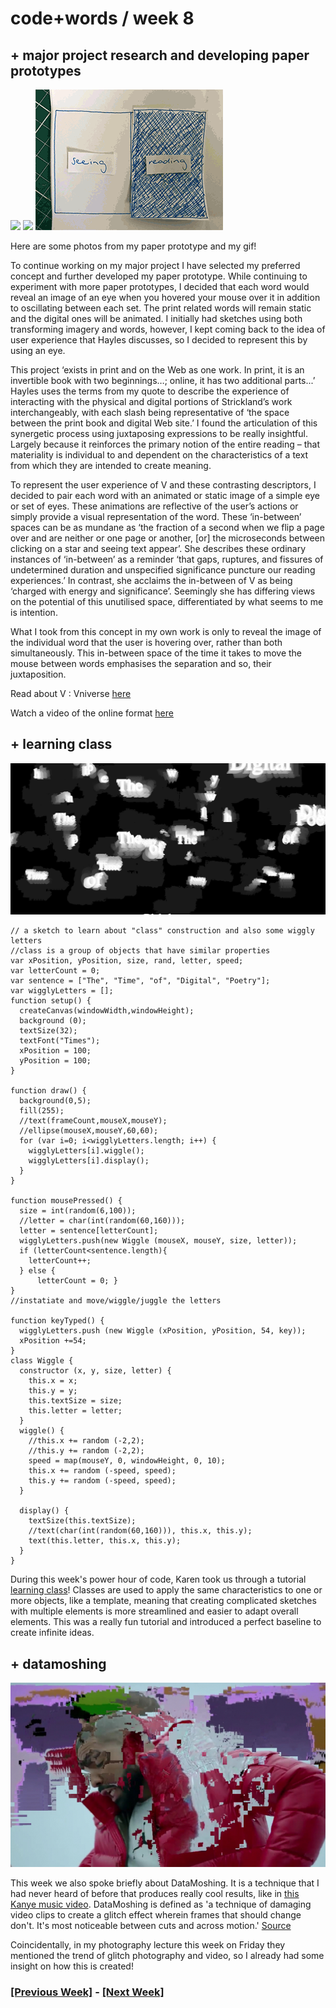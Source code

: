 # code+words / week 8

## + major project research and developing paper prototypes

<img src="IMG_3190.jpeg">
<img src="IMG_3191.jpeg">

<img src="smaller">

Here are some photos from my paper prototype and my gif!

To continue working on my major project I have selected my preferred concept and further developed my paper prototype. While continuing to experiment with more paper prototypes, I decided that each word would reveal an image of an eye when you hovered your mouse over it in addition to oscillating between each set. The print related words will remain static and the digital ones will be animated. I initially had sketches using both transforming imagery and words, however, I kept coming back to the idea of user experience that Hayles discusses, so I decided to represent this by using an eye. 

This project ‘exists in print and on the Web as one work. In print, it is an invertible book with two beginnings…; online, it has two additional parts...’ Hayles uses the terms from my quote to describe the experience of interacting with the physical and digital portions of Strickland’s work interchangeably, with each slash being representative of ‘the space between the print book and digital Web site.’ I found the articulation of this synergetic process using juxtaposing expressions to be really insightful. Largely because it reinforces the primary notion of the entire reading – that materiality is individual to and dependent on the characteristics of a text from which they are intended to create meaning. 

To represent the user experience of V and these contrasting descriptors, I decided to pair each word with an animated or static image of a simple eye or set of eyes. These animations are reflective of the user’s actions or simply provide a visual representation of the word. These ‘in-between’ spaces can be as mundane as ‘the fraction of a second when we flip a page over and are neither or one page or another, [or] the microseconds between clicking on a star and seeing text appear’. She describes these ordinary instances of ‘in-between’ as a reminder ‘that gaps, ruptures, and fissures of undetermined duration and unspecified significance puncture our reading experiences.’  In contrast, she acclaims the in-between of V as being ‘charged with energy and significance’. Seemingly she has differing views on the potential of this unutilised space, differentiated by what seems to me is intention. 

What I took from this concept in my own work is only to reveal the image of the individual word that the user is hovering over, rather than both simultaneously. This in-between space of the time it takes to move the mouse between words emphasises the separation and so, their juxtaposition.

Read about V : Vniverse [here](http://www.stephaniestrickland.com/vniverse)

Watch a video of the online format [here](https://www.youtube.com/watch?v=TYT_5nD7zt8)


## + learning class

<img src="class.jpg">

```
// a sketch to learn about "class" construction and also some wiggly letters
//class is a group of objects that have similar properties
var xPosition, yPosition, size, rand, letter, speed;
var letterCount = 0;
var sentence = ["The", "Time", "of", "Digital", "Poetry"];
var wigglyLetters = [];
function setup() {
  createCanvas(windowWidth,windowHeight);
  background (0);
  textSize(32);
  textFont("Times");
  xPosition = 100;
  yPosition = 100;
}

function draw() {
  background(0,5);
  fill(255);
  //text(frameCount,mouseX,mouseY);
  //ellipse(mouseX,mouseY,60,60);
  for (var i=0; i<wigglyLetters.length; i++) {
    wigglyLetters[i].wiggle();
    wigglyLetters[i].display();
  }
}

function mousePressed() {
  size = int(random(6,100));
  //letter = char(int(random(60,160)));
  letter = sentence[letterCount];
  wigglyLetters.push(new Wiggle (mouseX, mouseY, size, letter));
  if (letterCount<sentence.length){
    letterCount++;
  } else { 
      letterCount = 0; }
}
//instatiate and move/wiggle/juggle the letters

function keyTyped() {
  wigglyLetters.push (new Wiggle (xPosition, yPosition, 54, key));
  xPosition +=54;
}
class Wiggle {
  constructor (x, y, size, letter) {
    this.x = x;
    this.y = y;
    this.textSize = size;
    this.letter = letter;
  }
  wiggle() {
    //this.x += random (-2,2);
    //this.y += random (-2,2);
    speed = map(mouseY, 0, windowHeight, 0, 10);
    this.x += random (-speed, speed);
    this.y += random (-speed, speed);
  }
  
  display() {
    textSize(this.textSize);
    //text(char(int(random(60,160))), this.x, this.y);
    text(this.letter, this.x, this.y);
  }
}
```

During this week's power hour of code, Karen took us through a tutorial [learning class](https://celiamance.github.io/codewords/SKO/WEEK8/learningclass/)! Classes are used to apply the same characteristics to one or more objects, like a template, meaning that creating complicated sketches with multiple elements is more streamlined and easier to adapt overall elements. This was a really fun tutorial and introduced a perfect baseline to create infinite ideas.


## + datamoshing

<img src="datamoshing.jpg">

This week we also spoke briefly about DataMoshing. It is a technique that I had never heard of before that produces really cool results, like in [this Kanye music video](https://www.youtube.com/watch?v=wMH0e8kIZtE). DataMoshing is defined as 'a technique of damaging video clips to create a glitch effect wherein frames that should change don't. It's most noticeable between cuts and across motion.' [Source](https://www.rocketstock.com/blog/datamoshing-learn-create-viral-effect/) 

Coincidentally, in my photography lecture this week on Friday they mentioned the trend of glitch photography and video, so I already had some insight on how this is created!


### [[Previous Week]](https://celiamance.github.io/codewords/SKO/WEEK7/) - [[Next Week]](https://celiamance.github.io/codewords/SKO/WEEK9/)
